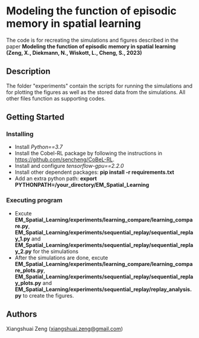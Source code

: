 # Modeling the function of episodic memory in spatial learning

The code is for recreating the simulations and figures described in the paper **Modeling the function of episodic memory in spatial learning (Zeng, X., Diekmann, N., Wiskott, L., Cheng, S., 2023)**

## Description

The folder "experiments" contain the scripts for running the simulations and for plotting the figures as well as the stored data from the simulations. All other files function as supporting codes.

## Getting Started

### Installing
* Install *Python==3.7*
* Install the Cobel-RL package by following the instructions in https://github.com/sencheng/CoBeL-RL.
* Install and configure *tensorflow-gpu==2.2.0*
* Install other dependent packages: **pip install -r requirements.txt**
* Add an extra python path: **export PYTHONPATH=/your_directory/EM_Spatial_Learning**


### Executing program

* Excute **EM_Spatial_Learning/experiments/learning_compare/learning_compare.py**, **EM_Spatial_Learning/experiments/sequential_replay/sequential_replay_1.py** and **EM_Spatial_Learning/experiments/sequential_replay/sequential_replay_2.py** for the simulations
* After the simulations are done, excute **EM_Spatial_Learning/experiments/learning_compare/learning_compare_plots.py**, **EM_Spatial_Learning/experiments/sequential_replay/sequential_replay_plots.py**  and **EM_Spatial_Learning/experiments/sequential_replay/replay_analysis.py** to create the figures.


## Authors

Xiangshuai Zeng (xiangshuai.zeng@gmail.com)


